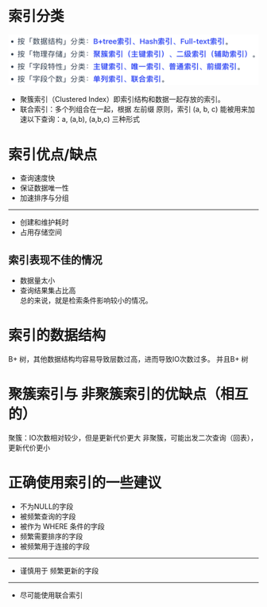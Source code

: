 # 索引分类
![alt text](image.png)

- 聚簇索引（Clustered Index）即索引结构和数据一起存放的索引。  
- 联合索引：多个列组合在一起，根据 左前缀 原则，索引 (a, b, c) 能被用来加速以下查询：a, (a,b), (a,b,c) 三种形式
# 索引优点/缺点
- 查询速度快
- 保证数据唯一性
- 加速排序与分组
---
- 创建和维护耗时
- 占用存储空间

## 索引表现不佳的情况
- 数据量太小
- 查询结果集占比高  
总的来说，就是检索条件影响较小的情况。

# 索引的数据结构
B+ 树，其他数据结构均容易导致层数过高，进而导致IO次数过多。
并且B+ 树

# 聚簇索引与 非聚簇索引的优缺点（相互的）
聚簇：IO次数相对较少，但是更新代价更大
非聚簇，可能出发二次查询（回表），更新代价更小

# 正确使用索引的一些建议
- 不为NULL的字段
- 被频繁查询的字段
- 被作为 WHERE 条件的字段
- 频繁需要排序的字段
- 被频繁用于连接的字段
---
- 谨慎用于 频繁更新的字段
---
- 尽可能使用联合索引